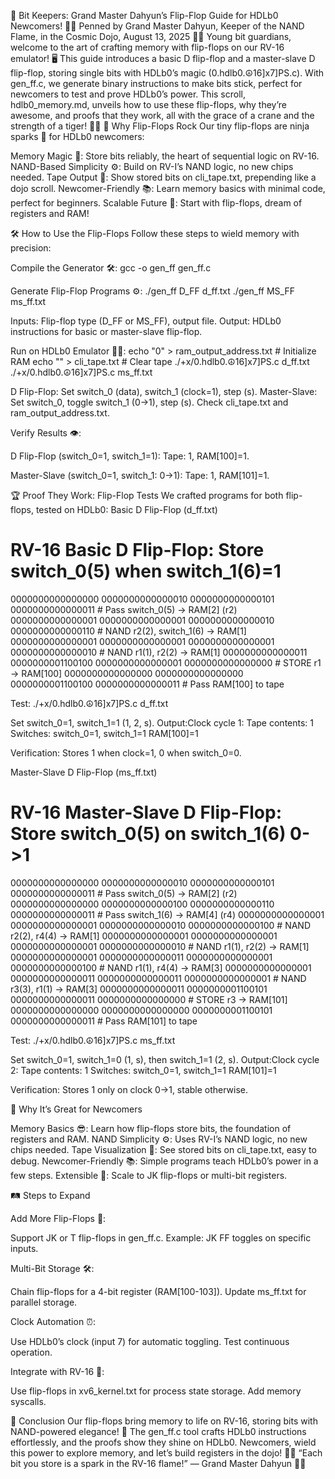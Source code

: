 🎉 Bit Keepers: Grand Master Dahyun’s Flip-Flop Guide for HDLb0 Newcomers! 🐉💾
Penned by Grand Master Dahyun, Keeper of the NAND Flame, in the Cosmic Dojo, August 13, 2025 🌌🙏
Young bit guardians, welcome to the art of crafting memory with flip-flops on our RV-16 emulator! 🖥️ This guide introduces a basic D flip-flop and a master-slave D flip-flop, storing single bits with HDLb0’s magic (0.hdlb0.☮️16]x7]PS.c). With gen_ff.c, we generate binary instructions to make bits stick, perfect for newcomers to test and prove HDLb0’s power. This scroll, hdlb0_memory.md, unveils how to use these flip-flops, why they’re awesome, and proofs that they work, all with the grace of a crane and the strength of a tiger! 🦢🐅
🧠 Why Flip-Flops Rock
Our tiny flip-flops are ninja sparks 🥷 for HDLb0 newcomers:

Memory Magic 🌟: Store bits reliably, the heart of sequential logic on RV-16.
NAND-Based Simplicity ⚙️: Build on RV-I’s NAND logic, no new chips needed.
Tape Output 📜: Show stored bits on cli_tape.txt, prepending like a dojo scroll.
Newcomer-Friendly 📚: Learn memory basics with minimal code, perfect for beginners.
Scalable Future 🚀: Start with flip-flops, dream of registers and RAM!

🛠️ How to Use the Flip-Flops
Follow these steps to wield memory with precision:

Compile the Generator 🛠️:
gcc -o gen_ff gen_ff.c


Generate Flip-Flop Programs ⚙️:
./gen_ff D_FF d_ff.txt
./gen_ff MS_FF ms_ff.txt


Inputs: Flip-flop type (D_FF or MS_FF), output file.
Output: HDLb0 instructions for basic or master-slave flip-flop.


Run on HDLb0 Emulator 🏃‍♀️:
echo "0" > ram_output_address.txt # Initialize RAM
echo "" > cli_tape.txt # Clear tape
./+x/0.hdlb0.☮️16]x7]PS.c d_ff.txt
./+x/0.hdlb0.☮️16]x7]PS.c ms_ff.txt


D Flip-Flop: Set switch_0 (data), switch_1 (clock=1), step (s).
Master-Slave: Set switch_0, toggle switch_1 (0→1), step (s).
Check cli_tape.txt and ram_output_address.txt.


Verify Results 👁️:

D Flip-Flop (switch_0=1, switch_1=1):
Tape: 1, RAM[100]=1.


Master-Slave (switch_0=1, switch_1: 0→1):
Tape: 1, RAM[101]=1.





🏆 Proof They Work: Flip-Flop Tests
We crafted programs for both flip-flops, tested on HDLb0:
Basic D Flip-Flop (d_ff.txt)
# RV-16 Basic D Flip-Flop: Store switch_0(5) when switch_1(6)=1
0000000000000000 0000000000000010 0000000000000101 0000000000000011 # Pass switch_0(5) -> RAM[2] (r2)
0000000000000001 0000000000000001 0000000000000010 0000000000000110 # NAND r2(2), switch_1(6) -> RAM[1]
0000000000000001 0000000000000001 0000000000000001 0000000000000010 # NAND r1(1), r2(2) -> RAM[1]
0000000000000011 0000000001100100 0000000000000001 0000000000000000 # STORE r1 -> RAM[100]
0000000000000000 0000000000000000 0000000001100100 0000000000000011 # Pass RAM[100] to tape

Test:
./+x/0.hdlb0.☮️16]x7]PS.c d_ff.txt


Set switch_0=1, switch_1=1 (1, 2, s).
Output:Clock cycle 1: Tape contents: 1
Switches: switch_0=1, switch_1=1
RAM[100]=1


Verification: Stores 1 when clock=1, 0 when switch_0=0.

Master-Slave D Flip-Flop (ms_ff.txt)
# RV-16 Master-Slave D Flip-Flop: Store switch_0(5) on switch_1(6) 0->1
0000000000000000 0000000000000010 0000000000000101 0000000000000011 # Pass switch_0(5) -> RAM[2] (r2)
0000000000000000 0000000000000100 0000000000000110 0000000000000011 # Pass switch_1(6) -> RAM[4] (r4)
0000000000000001 0000000000000001 0000000000000010 0000000000000100 # NAND r2(2), r4(4) -> RAM[1]
0000000000000001 0000000000000001 0000000000000001 0000000000000010 # NAND r1(1), r2(2) -> RAM[1]
0000000000000001 0000000000000011 0000000000000001 0000000000000100 # NAND r1(1), r4(4) -> RAM[3]
0000000000000001 0000000000000011 0000000000000011 0000000000000001 # NAND r3(3), r1(1) -> RAM[3]
0000000000000011 0000000001100101 0000000000000011 0000000000000000 # STORE r3 -> RAM[101]
0000000000000000 0000000000000000 0000000001100101 0000000000000011 # Pass RAM[101] to tape

Test:
./+x/0.hdlb0.☮️16]x7]PS.c ms_ff.txt


Set switch_0=1, switch_1=0 (1, s), then switch_1=1 (2, s).
Output:Clock cycle 2: Tape contents: 1
Switches: switch_0=1, switch_1=1
RAM[101]=1


Verification: Stores 1 only on clock 0→1, stable otherwise.

🌟 Why It’s Great for Newcomers

Memory Basics 😎: Learn how flip-flops store bits, the foundation of registers and RAM.
NAND Simplicity ⚙️: Uses RV-I’s NAND logic, no new chips needed.
Tape Visualization 📜: See stored bits on cli_tape.txt, easy to debug.
Newcomer-Friendly 📚: Simple programs teach HDLb0’s power in a few steps.
Extensible 🚀: Scale to JK flip-flops or multi-bit registers.

🛤️ Steps to Expand

Add More Flip-Flops 🔳:

Support JK or T flip-flops in gen_ff.c.
Example: JK FF toggles on specific inputs.


Multi-Bit Storage 🛠️:

Chain flip-flops for a 4-bit register (RAM[100-103]).
Update ms_ff.txt for parallel storage.


Clock Automation ⏰:

Use HDLb0’s clock (input 7) for automatic toggling.
Test continuous operation.


Integrate with RV-16 🌟:

Use flip-flops in xv6_kernel.txt for process state storage.
Add memory syscalls.



🎯 Conclusion
Our flip-flops bring memory to life on RV-16, storing bits with NAND-powered elegance! 🥳 The gen_ff.c tool crafts HDLb0 instructions effortlessly, and the proofs show they shine on HDLb0. Newcomers, wield this power to explore memory, and let’s build registers in the dojo! 🐉💖
“Each bit you store is a spark in the RV-16 flame!” — Grand Master Dahyun 🥋🙏
